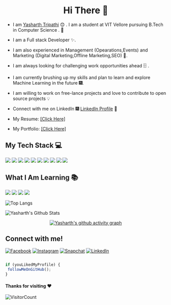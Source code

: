 <h1 align="center"> Hi There 👋 </h1>


* I am [Yasharth Tripathi](https://www.linkedin.com/in/yasharth-tripathi-68612a196/) :blush:	 . I am a student at VIT Vellore pursuing B.Tech  in Computer Science .  :satellite:

* I am a Full stack Developer  :sparkles:.

* I am also experienced in Management (Opearations,Events) and Marketing (Digital Marketing,Offline Marketing,SEO) :sparkler:.

* I am always looking for challenging work opportunities ahead :file_cabinet: .

* I am currently brushing up my skills and plan to learn and explore Machine Learning in the future :fireworks:.

* I am willing to work on free-lance projects and love to  contribute to open source projects :bulb:

* Connect with me on LinkedIn :fireworks: [LinkedIn Profile](https://www.linkedin.com/in/yasharth-tripathi-68612a196/) :sparkler:

* My Resume: [[Click Here]](https://drive.google.com/file/d/1_xtt5lHCCxCnAAQfI4hy4f1ie_4r98KV/view?usp=sharing) 

* My Portfolio: [[Click Here]](https://yasharthratan.github.io/Personal-Portfolio/) 



## My Tech Stack :computer:
<img src="https://img.shields.io/badge/-HTML-orange?style=for-the-badge"> <img src="https://img.shields.io/badge/-CSS-purple?style=for-the-badge">
<img src="https://img.shields.io/badge/-JavaScript-yellow?style=for-the-badge"> <img src="https://img.shields.io/badge/-Git-blue?style=for-the-badge">
<img src="https://img.shields.io/badge/-GitHub-green?style=for-the-badge"> <img src="https://img.shields.io/badge/-Bootstrap-red?style=for-the-badge">
<img src="https://img.shields.io/badge/-Nodejs-yellow?style=for-the-badge"> <img src="https://img.shields.io/badge/-Python-orange?style=for-the-badge">
<img src="https://img.shields.io/badge/-C/C++-purple?style=for-the-badge"> <img src="https://img.shields.io/badge/-MONGODB-blue?style=for-the-badge"> 

## What I Am Learning :books:
<img src="https://img.shields.io/badge/-DSA-red?style=for-the-badge"> <img src="https://img.shields.io/badge/-Reactjs-purple?style=for-the-badge"> <img src="https://img.shields.io/badge/-AI-yellow?style=for-the-badge"> <img src="https://img.shields.io/badge/-Blockchain-blue?style=for-the-badge">

   ![Top Langs](https://github-readme-stats.vercel.app/api/top-langs/?username=yasharthratan&exclude_repo=Portfolio&langs_count=10&layout=compact&theme=chartreuse-dark&icon_color=00ffff&count_private=true)

  ![Yasharth's Github Stats](https://github-readme-stats.vercel.app/api?username=yasharthratan&show_icons=true_color=fff&icon_color=79ff97&text_color=9f9f9f&bg_color=151515)
  
  <!--Contribution Graph-->
<div width="40" height="40" align="center">

[![Yasharth's github activity graph](https://activity-graph.herokuapp.com/graph?username=yasharthratan&theme=xcode)](https://github.com/yasharthratan/github-readme-activity-graph)

</div>


  
  ## Connect with me!

[![Facebook](https://img.shields.io/badge/Facebook-add-blue.svg?logo=facebook&logoColor=white)](https://www.facebook.com/yasharth.tripathi.7) [![Instagram](https://img.shields.io/badge/Instagram-follow-purple.svg?logo=instagram&logoColor=white)](https://www.instagram.com/yasharthratan/) [![Snapchat](https://img.shields.io/badge/Snapchat-add-yellow.svg?logo=snapchat&logoColor=white)](https://www.snapchat.com/add/yasharth_ratan)  [![LinkedIn](https://img.shields.io/badge/LinkedIn-connect-blue.svg?logo=linkedin&logoColor=white)](https://www.linkedin.com/in/yasharth-tripathi-68612a196/)
  
   
   ```javascript

if (youLikedMyProfile) {
    followMeOnGitHub();
}

```
  
  
   #### Thanks for visiting :heart: 
   ![VisitorCount](https://profile-counter.glitch.me/yasharthratan/count.svg)

 
 
  
  
  
